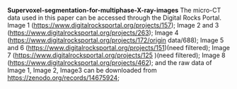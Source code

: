 **Supervoxel-segmentation-for-multiphase-X-ray-images**
The micro-CT data used in this paper can be accessed through the Digital Rocks Portal.
Image 1 (https://www.digitalrocksportal.org/projects/157);
Image 2 and 3 (https://www.digitalrocksportal.org/projects/263);
Image 4 (https://www.digitalrocksportal.org/projects/172/origin data/688);
Image 5 and 6 (https://www.digitalrocksportal.org/projects/151)(need filtered);
Image 7 (https://www.digitalrocksportal.org/projects/125 )(need filtered);
Image 8 (https://www.digitalrocksportal.org/projects/462);
and the raw data of Image 1, Image 2, Image3 can be downloaded from https://zenodo.org/records/14675924;
